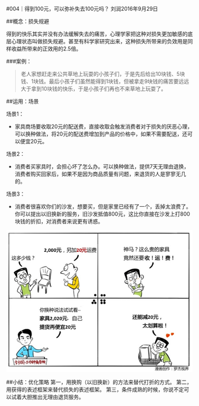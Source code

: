 #004｜得到100元，可以弥补失去100元吗？
刘润2016年9月29日

##概念：损失规避

得到的快乐其实并没有办法缓解失去的痛苦，心理学家把这种对损失更加敏感的底层心理状态叫做损失规避。甚至有科学家研究出来，这种损失所带来的负效用是同样收益所带来的正效用的2.5倍。

###案例：

> 老人家想赶走来公共草地上玩耍的小孩子们，于是先后给出10块钱、5块钱、1块钱。最后小孩子们虽然能得到1块钱，但被拿走9块钱的痛苦要远远大于拿到10块钱的快乐，于是小孩子们再也不来草地上玩耍了。

##运用：场景

场景1：

- 家具商场要收取20元的配送费，直接收取会触发消费者对于损失的厌恶心理，可以换种做法，将20元的配送费增加到产品的价格中，如果不需要配送，还可以便宜20元。

场景2：

- 消费者买家具时，会担心坏了怎么办。可以换种做法，提供7天无理由退换，消费者购买回家后，如果不是因为商品质量有问题，来退货的人是寥寥无几的。

场景3：

- 消费者很喜欢你们的沙发，想要买，但是家里已经有了一个，丢掉太浪费了。你可以提出以旧换新的服务，旧沙发抵值800元，这比你直接在沙发上打800块钱的折扣，对消费者来说更有诱惑。

![](./_image/2017-08-03-17-23-17.jpg)

##小结：优化策略
第一，用换购（以旧换新）的方法来替代打折的方式。
第二，用获得的表述框架来替代损失的表述框架。
第三，条件成熟的时候，你说不定可以试着大胆推出无理由退货服务。